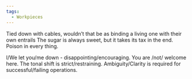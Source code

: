 ```yaml
---
tags:
  - Workpieces
---
```


Tied down with cables, wouldn’t that be as binding a living one with their own entrails
The sugar is always sweet, but it takes its tax in the end.
Poison in every thing.

I/We let you/me down - disappointing/encouraging.
You are /not/ welcome here.
The tonal shift is strict/restraining.
Ambiguity/Clarity is required for successful/failing operations.